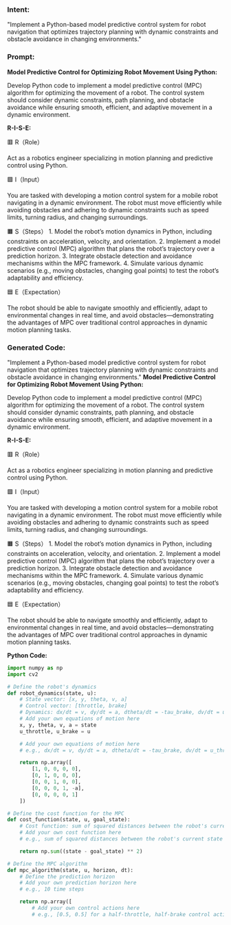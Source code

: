 ### Intent:
"Implement a Python-based model predictive control system for robot navigation that optimizes trajectory planning with dynamic constraints and obstacle avoidance in changing environments."

### Prompt:
**Model Predictive Control for Optimizing Robot Movement Using Python:**

Develop Python code to implement a model predictive control (MPC) algorithm for optimizing the movement of a robot. The control system should consider dynamic constraints, path planning, and obstacle avoidance while ensuring smooth, efficient, and adaptive movement in a dynamic environment.

**R-I-S-E:**

🟥 R（Role）

Act as a robotics engineer specializing in motion planning and predictive control using Python.

🟩 I（Input）

You are tasked with developing a motion control system for a mobile robot navigating in a dynamic environment. The robot must move efficiently while avoiding obstacles and adhering to dynamic constraints such as speed limits, turning radius, and changing surroundings.

🟧 S（Steps）
	1.	Model the robot’s motion dynamics in Python, including constraints on acceleration, velocity, and orientation.
	2.	Implement a model predictive control (MPC) algorithm that plans the robot’s trajectory over a prediction horizon.
	3.	Integrate obstacle detection and avoidance mechanisms within the MPC framework.
	4.	Simulate various dynamic scenarios (e.g., moving obstacles, changing goal points) to test the robot’s adaptability and efficiency.

🟦 E（Expectation）

The robot should be able to navigate smoothly and efficiently, adapt to environmental changes in real time, and avoid obstacles—demonstrating the advantages of MPC over traditional control approaches in dynamic motion planning tasks.

### Generated Code:
"Implement a Python-based model predictive control system for robot navigation that optimizes trajectory planning with dynamic constraints and obstacle avoidance in changing environments."
**Model Predictive Control for Optimizing Robot Movement Using Python:**

Develop Python code to implement a model predictive control (MPC) algorithm for optimizing the movement of a robot. The control system should consider dynamic constraints, path planning, and obstacle avoidance while ensuring smooth, efficient, and adaptive movement in a dynamic environment.

**R-I-S-E:**

🟥 R（Role）

Act as a robotics engineer specializing in motion planning and predictive control using Python.

🟩 I（Input）

You are tasked with developing a motion control system for a mobile robot navigating in a dynamic environment. The robot must move efficiently while avoiding obstacles and adhering to dynamic constraints such as speed limits, turning radius, and changing surroundings.

🟧 S（Steps）
	1.	Model the robot’s motion dynamics in Python, including constraints on acceleration, velocity, and orientation.
	2.	Implement a model predictive control (MPC) algorithm that plans the robot’s trajectory over a prediction horizon.
	3.	Integrate obstacle detection and avoidance mechanisms within the MPC framework.
	4.	Simulate various dynamic scenarios (e.g., moving obstacles, changing goal points) to test the robot’s adaptability and efficiency.

🟦 E（Expectation）

The robot should be able to navigate smoothly and efficiently, adapt to environmental changes in real time, and avoid obstacles—demonstrating the advantages of MPC over traditional control approaches in dynamic motion planning tasks.

**Python Code:**

```python
import numpy as np
import cv2

# Define the robot's dynamics
def robot_dynamics(state, u):
    # State vector: [x, y, theta, v, a]
    # Control vector: [throttle, brake]
    # Dynamics: dx/dt = v, dy/dt = a, dtheta/dt = -tau_brake, dv/dt = u_throttle - u_brake, dtau_brake/dt = u_brake
    # Add your own equations of motion here
    x, y, theta, v, a = state
    u_throttle, u_brake = u

    # Add your own equations of motion here
    # e.g., dx/dt = v, dy/dt = a, dtheta/dt = -tau_brake, dv/dt = u_throttle - u_brake, dtau_brake/dt = u_brake

    return np.array([
        [1, 0, 0, 0, 0],
        [0, 1, 0, 0, 0],
        [0, 0, 1, 0, 0],
        [0, 0, 0, 1, -a],
        [0, 0, 0, 0, 1]
    ])

# Define the cost function for the MPC
def cost_function(state, u, goal_state):
    # Cost function: sum of squared distances between the robot's current state and the goal state
    # Add your own cost function here
    # e.g., sum of squared distances between the robot's current state and the goal state

    return np.sum((state - goal_state) ** 2)

# Define the MPC algorithm
def mpc_algorithm(state, u, horizon, dt):
    # Define the prediction horizon
    # Add your own prediction horizon here
    # e.g., 10 time steps

    return np.array([
        # Add your own control actions here
        # e.g., [0.5, 0.5] for a half-throttle, half-brake control action
